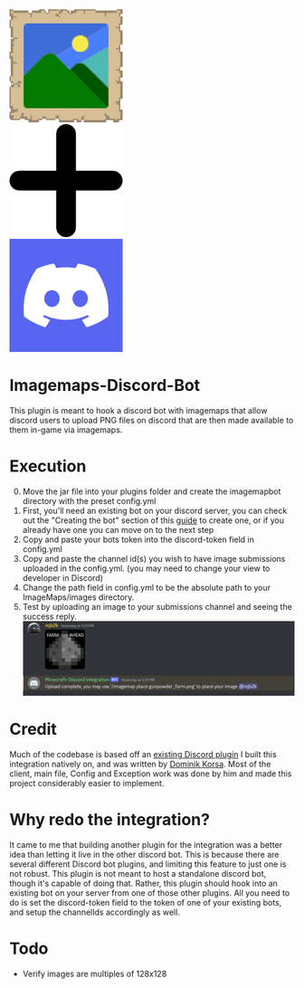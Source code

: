 <div id="banner">
    <div class="inline-block">
        <img src="img/img.png" width=200 height=200/>
    </div>
    <div class="inline-block">
        <img src="img/plus.png" width=200 height=200/>
    </div>
    <div class="inline-block">
        <img src="img/discord.png" width=200 height=200/>
    </div>
</div>

# Imagemaps-Discord-Bot
This plugin is meant to hook a discord bot with 
imagemaps that allow discord users to upload PNG files on discord that are then
made available to them in-game via imagemaps.

# Execution
0. Move the jar file into your plugins folder and create the imagemapbot directory with the preset config.yml
1. First, you'll need an existing bot on your discord server, 
you can check out the "Creating the bot" section of this [guide](https://github.com/dominik-korsa/discord-integration/wiki/Configuring-a-Discord-bot) to create one,
or if you already have one you can move on to the next step
2. Copy and paste your bots token into the discord-token field in config.yml
3. Copy and paste the channel id(s) you wish to have image submissions uploaded in the config.yml. 
(you may need to change your view to developer in Discord)
4. Change the path field in config.yml to be the absolute path to your ImageMaps/images directory.
5. Test by uploading an image to your submissions channel and seeing the success reply.
![succes.png](img/success.png)

# Credit
Much of the codebase is based off an [existing Discord plugin](https://github.com/mjb2k/discord-integration) I built this integration
natively on, and was written by
[Dominik Korsa](https://github.com/dominik-korsa). Most of the client, main file, Config and
Exception work was done by him and made this project considerably easier to implement.

# Why redo the integration?
It came to me that building another plugin for the integration was a better idea
than letting it live in the other discord bot. This is because there are several different
Discord bot plugins, and limiting this feature to just one is not robust. This plugin is
not meant to host a standalone discord bot, though it's capable of doing that. Rather, this plugin
should hook into an existing bot on your server from one of those other plugins. All you need to do
is set the discord-token field to the token of one of your existing bots, and setup the channelIds accordingly as well. 


# Todo
* Verify images are multiples of 128x128
